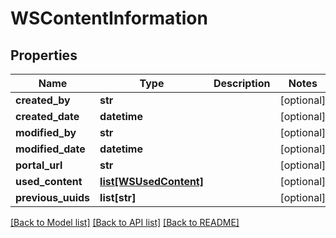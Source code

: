 # WSContentInformation

## Properties
Name | Type | Description | Notes
------------ | ------------- | ------------- | -------------
**created_by** | **str** |  | [optional] 
**created_date** | **datetime** |  | [optional] 
**modified_by** | **str** |  | [optional] 
**modified_date** | **datetime** |  | [optional] 
**portal_url** | **str** |  | [optional] 
**used_content** | [**list[WSUsedContent]**](WSUsedContent.md) |  | [optional] 
**previous_uuids** | **list[str]** |  | [optional] 

[[Back to Model list]](../README.md#documentation-for-models) [[Back to API list]](../README.md#documentation-for-api-endpoints) [[Back to README]](../README.md)


